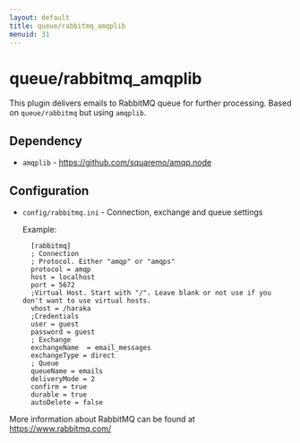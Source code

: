```yaml
---
layout: default
title: queue/rabbitmq_amqplib
menuid: 31
---
```

queue/rabbitmq_amqplib
======================

This plugin delivers emails to RabbitMQ queue for further processing. Based on `queue/rabbitmq` but using `amqplib`.

Dependency
----------
* `amqplib` - https://github.com/squaremo/amqp.node

Configuration
-------------

* `config/rabbitmq.ini` - Connection, exchange and queue settings
    
    Example:

    
        [rabbitmq]
        ; Connection
		; Protocol. Either "amqp" or "amqps"
		protocol = amqp
		host = localhost
		port = 5672
		;Virtual Host. Start with "/". Leave blank or not use if you don't want to use virtual hosts.
		vhost = /haraka
		;Credentials
		user = guest
		password = guest
		; Exchange
		exchangeName  = email_messages
		exchangeType = direct
		; Queue
		queueName = emails
		deliveryMode = 2
		confirm = true
		durable = true
		autoDelete = false

    
 More information about RabbitMQ can be found at https://www.rabbitmq.com/

